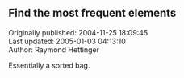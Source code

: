 ## Find the most frequent elements  
Originally published: 2004-11-25 18:09:45  
Last updated: 2005-01-03 04:13:10  
Author: Raymond Hettinger  
  
Essentially a sorted bag.